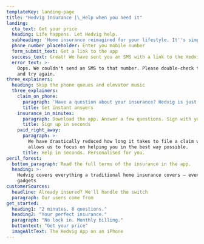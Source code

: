 ```yaml
---
templateKey: landing-page
title: "Hedvig Insurance |\_Help when you need it"
landing:
  cta_text: Get your price
  heading: Life happens. Let Hedvig help.
  subheading: 'Home insurance reimagined for your lifestyle. It''s simple, fast and fair.'
  phone_number_placeholder: Enter you mobile number
  form_submit_text: Get a link to the app
  success_text: Great! We have sent you an SMS with a link to the Hedvig app.
  error_text: >-
    Oops. We couldn't send an SMS to that number. Please double-check the number
    and try again.
three_explainers:
  heading: Skip the phone queues and elevator music
  three_explainers:
    claim_on_phone:
      paragraph: 'Have a question about your insurance? Hedvig is just a tap away. '
      title: Get instant answers
    insurance_in_minutes:
      paragraph: Download the app. Answer a few questions. Sign with your mobile BankID.
      title: Sign up in seconds
    paid_right_away:
      paragraph: >-
        We have drastically reduced how long it takes to file a claim which
        allows us to focus on helping you in the best way possible.
      title: Help in seconds. Personalised for you.
peril_forest:
  bottom_paragraph: Read the full terms of the insurance in the app.
  heading: >-
    Hedvig covers everything a traditional home insurance covers – even your
    gadgets
customerSources:
  headline: Already insured? We'll handle the switch
  paragraph: Our users come from
get_started:
  heading1: "2 minutes. 8 questions."
  heading2: "Your perfect insurance."
  paragraph: "No lock in. Monthly billing."
  buttontext: "Get your price"
  imageAltText: The Hedvig App on an iPhone
---
```

